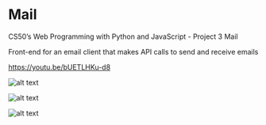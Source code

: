 # Mail
CS50’s Web Programming with Python and JavaScript - Project 3 Mail

 Front-end for an email client that makes API calls to send and receive emails
 
https://youtu.be/bUETLHKu-d8
 
![alt text](https://github.com/pablocourault/Mail/main/mail1.png?raw=true)

![alt text](https://github.com/pablocourault/Mail/main/mail2.png?raw=true)

![alt text](https://github.com/pablocourault/Mail/main/mail3.png?raw=true)
